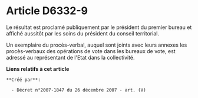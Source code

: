 # Article D6332-9

Le résultat est proclamé publiquement par le président du premier bureau et affiché aussitôt par les soins du président du
conseil territorial.

Un exemplaire du procès-verbal, auquel sont joints avec leurs annexes les procès-verbaux des opérations de vote dans les
bureaux de vote, est adressé au représentant de l'Etat dans la collectivité.

**Liens relatifs à cet article**

	**Créé par**:

	  - Décret n°2007-1847 du 26 décembre 2007 - art. (V)
